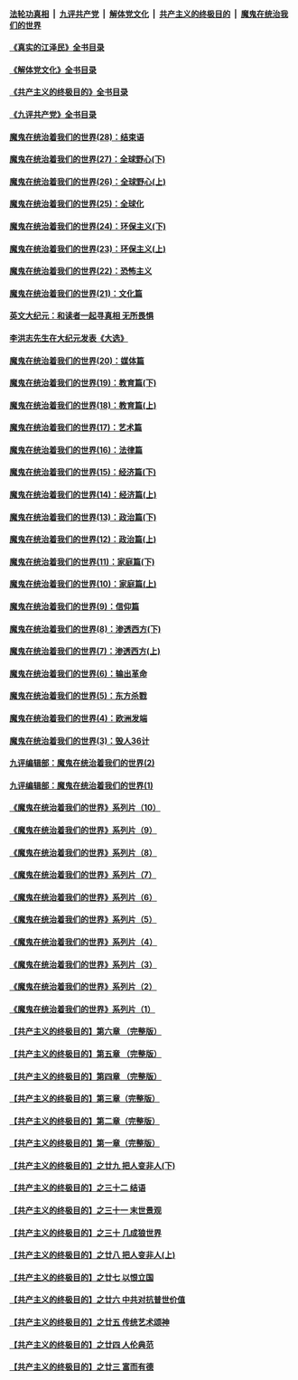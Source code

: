 ####  [法轮功真相](../../../../basic/blob/master/README.md?t=05240131) &nbsp;|&nbsp; [九评共产党](../../../../9ping.md/blob/master/README.md?t=05240131) &nbsp;|&nbsp; [解体党文化](../../../../jtdwh.md/blob/master/README.md?t=05240131)  &nbsp;|&nbsp; [共产主义的终极目的](../../../../gczydzjmd.md/blob/master/README.md?t=05240131) &nbsp;|&nbsp; [魔鬼在统治我们的世界](../../../../mgztzwmdsj.md/blob/master/README.md?t=05240131) 

#### [《真实的江泽民》全书目录](../pages/nsc422/n13721399.md?t=05240131) 

#### [《解体党文化》全书目录](../pages/nsc422/n13721157.md?t=05240131) 

#### [《共产主义的终极目的》全书目录](../pages/nsc422/n13721048.md?t=05240131) 

#### [《九评共产党》全书目录](../pages/nsc422/n13708085.md?t=05240131) 

#### [魔鬼在统治着我们的世界(28)：结束语](../pages/nsc422/n10936246.md?t=05240131) 

#### [魔鬼在统治着我们的世界(27)：全球野心(下)](../pages/nsc422/n10928319.md?t=05240131) 

#### [魔鬼在统治着我们的世界(26)：全球野心(上)](../pages/nsc422/n10900318.md?t=05240131) 

#### [魔鬼在统治着我们的世界(25)：全球化](../pages/nsc422/n10788205.md?t=05240131) 

#### [魔鬼在统治着我们的世界(24)：环保主义(下)](../pages/nsc422/n10695307.md?t=05240131) 

#### [魔鬼在统治着我们的世界(23)：环保主义(上)](../pages/nsc422/n10688613.md?t=05240131) 

#### [魔鬼在统治着我们的世界(22)：恐怖主义](../pages/nsc422/n10614727.md?t=05240131) 

#### [魔鬼在统治着我们的世界(21)：文化篇](../pages/nsc422/n10597706.md?t=05240131) 

#### [英文大纪元：和读者一起寻真相 无所畏惧](../pages/nsc422/n12542027.md?t=05240131) 

#### [李洪志先生在大纪元发表《大选》](../pages/nsc422/n12534746.md?t=05240131) 

#### [魔鬼在统治着我们的世界(20)：媒体篇](../pages/nsc422/n10586579.md?t=05240131) 

#### [魔鬼在统治着我们的世界(19)：教育篇(下)](../pages/nsc422/n10564808.md?t=05240131) 

#### [魔鬼在统治着我们的世界(18)：教育篇(上)](../pages/nsc422/n10526970.md?t=05240131) 

#### [魔鬼在统治着我们的世界(17)：艺术篇](../pages/nsc422/n10499093.md?t=05240131) 

#### [魔鬼在统治着我们的世界(16)：法律篇](../pages/nsc422/n10485969.md?t=05240131) 

#### [魔鬼在统治着我们的世界(15)：经济篇(下)](../pages/nsc422/n10469975.md?t=05240131) 

#### [魔鬼在统治着我们的世界(14)：经济篇(上)](../pages/nsc422/n10457370.md?t=05240131) 

#### [魔鬼在统治着我们的世界(13)：政治篇(下)](../pages/nsc422/n10448270.md?t=05240131) 

#### [魔鬼在统治着我们的世界(12)：政治篇(上)](../pages/nsc422/n10444576.md?t=05240131) 

#### [魔鬼在统治着我们的世界(11)：家庭篇(下)](../pages/nsc422/n10440961.md?t=05240131) 

#### [魔鬼在统治着我们的世界(10)：家庭篇(上)](../pages/nsc422/n10435448.md?t=05240131) 

#### [魔鬼在统治着我们的世界(9)：信仰篇](../pages/nsc422/n10432159.md?t=05240131) 

#### [魔鬼在统治着我们的世界(8)：渗透西方(下)](../pages/nsc422/n10429603.md?t=05240131) 

#### [魔鬼在统治着我们的世界(7)：渗透西方(上)](../pages/nsc422/n10426013.md?t=05240131) 

#### [魔鬼在统治着我们的世界(6)：输出革命](../pages/nsc422/n10421536.md?t=05240131) 

#### [魔鬼在统治着我们的世界(5)：东方杀戮](../pages/nsc422/n10417707.md?t=05240131) 

#### [魔鬼在统治着我们的世界(4)：欧洲发端](../pages/nsc422/n10414890.md?t=05240131) 

#### [魔鬼在统治着我们的世界(3)：毁人36计](../pages/nsc422/n10411583.md?t=05240131) 

#### [九评编辑部：魔鬼在统治着我们的世界(2)](../pages/nsc422/n10410036.md?t=05240131) 

#### [九评编辑部：魔鬼在统治着我们的世界(1)](../pages/nsc422/n10406825.md?t=05240131) 

#### [《魔鬼在统治着我们的世界》系列片（10）](../pages/nsc422/n12292670.md?t=05240131) 

#### [《魔鬼在统治着我们的世界》系列片（9）](../pages/nsc422/n12290859.md?t=05240131) 

#### [《魔鬼在统治着我们的世界》系列片（8）](../pages/nsc422/n12287445.md?t=05240131) 

#### [《魔鬼在统治着我们的世界》系列片（7）](../pages/nsc422/n12283425.md?t=05240131) 

#### [《魔鬼在统治着我们的世界》系列片（6）](../pages/nsc422/n12282314.md?t=05240131) 

#### [《魔鬼在统治着我们的世界》系列片（5）](../pages/nsc422/n12281419.md?t=05240131) 

#### [《魔鬼在统治着我们的世界》系列片（4）](../pages/nsc422/n12274024.md?t=05240131) 

#### [《魔鬼在统治着我们的世界》系列片（3）](../pages/nsc422/n12271322.md?t=05240131) 

#### [《魔鬼在统治着我们的世界》系列片（2）](../pages/nsc422/n12269049.md?t=05240131) 

#### [《魔鬼在统治着我们的世界》系列片（1）](../pages/nsc422/n12267575.md?t=05240131) 

#### [【共产主义的终极目的】第六章 （完整版）](../pages/nsc422/n11428913.md?t=05240131) 

#### [【共产主义的终极目的】第五章 （完整版）](../pages/nsc422/n11428912.md?t=05240131) 

#### [【共产主义的终极目的】第四章 （完整版）](../pages/nsc422/n11428907.md?t=05240131) 

#### [【共产主义的终极目的】第三章（完整版）](../pages/nsc422/n11428848.md?t=05240131) 

#### [【共产主义的终极目的】第二章（完整版）](../pages/nsc422/n11428831.md?t=05240131) 

#### [【共产主义的终极目的】第一章（完整版）](../pages/nsc422/n11417651.md?t=05240131) 

#### [【共产主义的终极目的】之廿九 把人变非人(下)](../pages/nsc422/n11344140.md?t=05240131) 

#### [【共产主义的终极目的】之三十二 结语](../pages/nsc422/n11360535.md?t=05240131) 

#### [【共产主义的终极目的】之三十一 末世景观](../pages/nsc422/n11351129.md?t=05240131) 

#### [【共产主义的终极目的】之三十 几成狼世界](../pages/nsc422/n11348280.md?t=05240131) 

#### [【共产主义的终极目的】之廿八 把人变非人(上)](../pages/nsc422/n11340492.md?t=05240131) 

#### [【共产主义的终极目的】之廿七 以恨立国](../pages/nsc422/n11336944.md?t=05240131) 

#### [【共产主义的终极目的】之廿六 中共对抗普世价值](../pages/nsc422/n11324785.md?t=05240131) 

#### [【共产主义的终极目的】之廿五 传统艺术颂神](../pages/nsc422/n11296396.md?t=05240131) 

#### [【共产主义的终极目的】之廿四 人伦典范](../pages/nsc422/n11296397.md?t=05240131) 

#### [【共产主义的终极目的】之廿三 富而有德](../pages/nsc422/n11283598.md?t=05240131) 

